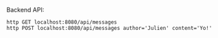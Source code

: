 Backend API:

    http GET localhost:8080/api/messages
    http POST localhost:8080/api/messages author='Julien' content='Yo!'
